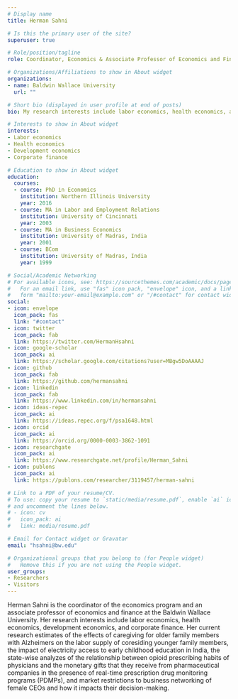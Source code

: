 ```yaml
---
# Display name
title: Herman Sahni

# Is this the primary user of the site?
superuser: true

# Role/position/tagline
role: Coordinator, Economics & Associate Professor of Economics and Finance

# Organizations/Affiliations to show in About widget
organizations:
- name: Baldwin Wallace University
  url: ""

# Short bio (displayed in user profile at end of posts)
bio: My research interests include labor economics, health economics, and corporate finance.

# Interests to show in About widget
interests:
- Labor economics
- Health economics
- Development economics
- Corporate finance

# Education to show in About widget
education:
  courses:
  - course: PhD in Economics
    institution: Northern Illinois University
    year: 2016
  - course: MA in Labor and Employment Relations
    institution: University of Cincinnati
    year: 2003
  - course: MA in Business Economics
    institution: University of Madras, India
    year: 2001
  - course: BCom
    institution: University of Madras, India
    year: 1999

# Social/Academic Networking
# For available icons, see: https://sourcethemes.com/academic/docs/page-builder/#icons
#   For an email link, use "fas" icon pack, "envelope" icon, and a link in the
#   form "mailto:your-email@example.com" or "/#contact" for contact widget.
social:
- icon: envelope
  icon_pack: fas
  link: "#contact"
- icon: twitter
  icon_pack: fab
  link: https://twitter.com/HermanHsahni
- icon: google-scholar
  icon_pack: ai
  link: https://scholar.google.com/citations?user=MBgw5DoAAAAJ
- icon: github
  icon_pack: fab
  link: https://github.com/hermansahni
- icon: linkedin
  icon_pack: fab
  link: https://www.linkedin.com/in/hermansahni
- icon: ideas-repec
  icon_pack: ai
  link: https://ideas.repec.org/f/psa1648.html
- icon: orcid
  icon_pack: ai
  link: https://orcid.org/0000-0003-3862-1091
- icon: researchgate
  icon_pack: ai
  link: https://www.researchgate.net/profile/Herman_Sahni
- icon: publons
  icon_pack: ai
  link: https://publons.com/researcher/3119457/herman-sahni

# Link to a PDF of your resume/CV.
# To use: copy your resume to `static/media/resume.pdf`, enable `ai` icons in `params.toml`, 
# and uncomment the lines below.
# - icon: cv
#   icon_pack: ai
#   link: media/resume.pdf

# Email for Contact widget or Gravatar
email: "hsahni@bw.edu"

# Organizational groups that you belong to (for People widget)
#   Remove this if you are not using the People widget.
user_groups:
- Researchers
- Visitors
---
```


Herman Sahni is the coordinator of the economics program and an associate professor of economics and finance at the Baldwin Wallace University. Her research interests include labor economics, health economics, development economics, and corporate finance. Her current research estimates of the effects of caregiving for older family members with Alzheimers on the labor supply of coresiding younger family members, the impact of electricity access to early childhood education in India, the state-wise analyzes of the relationship between opioid prescribing habits of physicians and the monetary gifts that they receive from pharmaceutical companies in the presence of real-time prescription drug monitoring programs (PDMPs), and market restrictions to business networking of female CEOs and how it impacts their decision-making.
